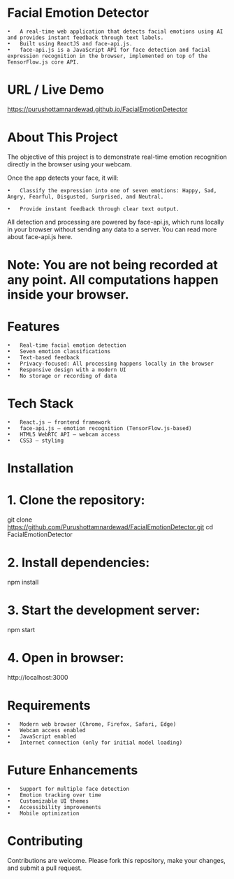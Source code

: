 # Facial Emotion Detector
	•	A real-time web application that detects facial emotions using AI and provides instant feedback through text labels.
	•	Built using ReactJS and face-api.js.
	•	face-api.js is a JavaScript API for face detection and facial expression recognition in the browser, implemented on top of the TensorFlow.js core API.
	

# URL / Live Demo
https://purushottamnardewad.github.io/FacialEmotionDetector

# About This Project
The objective of this project is to demonstrate real-time emotion recognition directly in the browser using your webcam.

Once the app detects your face, it will:

	•	Classify the expression into one of seven emotions: Happy, Sad, Angry, Fearful, Disgusted, Surprised, and Neutral.

	•	Provide instant feedback through clear text output.

All detection and processing are powered by face-api.js, which runs locally in your browser without sending any data to a server.
You can read more about face-api.js here.

# Note: You are not being recorded at any point. All computations happen inside your browser.

# Features
	•	Real-time facial emotion detection
	•	Seven emotion classifications
	•	Text-based feedback
	•	Privacy-focused: All processing happens locally in the browser
	•	Responsive design with a modern UI
	•	No storage or recording of data

# Tech Stack
	•	React.js – frontend framework
	•	face-api.js – emotion recognition (TensorFlow.js-based)
	•	HTML5 WebRTC API – webcam access
	•	CSS3 – styling

# Installation
# 1. Clone the repository:
git clone https://github.com/Purushottamnardewad/FacialEmotionDetector.git
cd FacialEmotionDetector

# 2. Install dependencies:
npm install

# 3. Start the development server:
npm start

# 4. Open in browser: 
http://localhost:3000

# Requirements
	•	Modern web browser (Chrome, Firefox, Safari, Edge)
	•	Webcam access enabled
	•	JavaScript enabled
	•	Internet connection (only for initial model loading)

# Future Enhancements
	•	Support for multiple face detection
	•	Emotion tracking over time
	•	Customizable UI themes
	•	Accessibility improvements
	•	Mobile optimization

# Contributing
Contributions are welcome. Please fork this repository, make your changes, and submit a pull request.